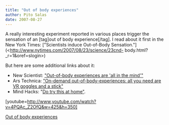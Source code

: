 ```yaml
---
title: "Out of body experiences"
author: Pito Salas
date: 2007-08-27
---
```




A really interesting experiment reported in various places trigger the
sensation of an [tag]out of body experience[/tag]. I read about it first in
the New York Times: ["Scientists induce Out-of-Body
Sensation."](<http://www.nytimes.com/2007/08/23/science/23cnd-
body.html?_r=1&oref=slogin>)

But here are some additional links about it:

  * New Scientist: ["Out-of-body experiences are 'all in the mind'"](<http://www.newscientist.com/article.ns?id=dn12531&feedId=online-news_rss20>)
  * Ars Technica: ["On-demand out-of-body-experiences: all you need are VR goggles and a stick"](<http://arstechnica.com/news.ars/post/20070823-on-demand-out-of-body-experiences-all-you-need-are-vr-goggles-and-a-stick.html>)
  * Mind Hacks: "[Do try this at home"](<http://www.mindhacks.com/blog/2007/08/induced_outofbody_.html>). 

[youtube=http://www.youtube.com/watch?v=4PQAc_Z2OfQ&w=425&h=350]


[Out of body experiences](None)
